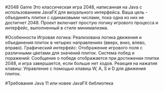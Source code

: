 #2048 Game
Это классическая игра 2048, написанная на Java с использованием JavaFX для визуального интерфейса. Ваша цель - объединять плитки с одинаковыми числами, пока одна из них не достигнет 2048. Проект включает простую логику игрового процесса и интерфейс, выполненный в стиле минимализма.

#Особенности
Игровая логика: Реализована логика движения и объединения плиток в четырех направлениях (вверх, вниз, влево, вправо).
Графический интерфейс: Отображение игрового поля с различными цветами для значений плиток.
Система побед и поражений: Сообщение о победе отображается при достижении плитки 2048, и игра завершается, если больше нет ходов.
Реакция на нажатия клавиш: Управление с помощью клавиш W, A, S и D для движения плиток.

#Требования
Java 11 или новее
JavaFX библиотека
